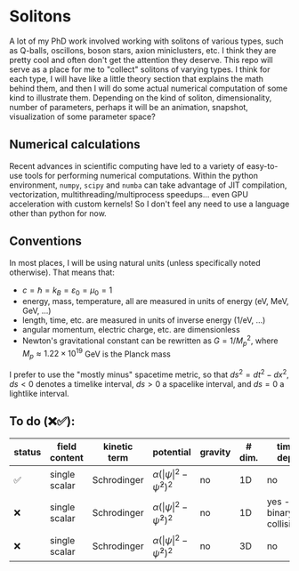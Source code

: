 # Solitons

A lot of my PhD work involved working with solitons of various types, such as Q-balls, oscillons, boson stars, axion miniclusters, etc.
I think they are pretty cool and often don't get the attention they deserve.
This repo will serve as a place for me to "collect" solitons of varying types.
I think for each type, I will have like a little theory section that explains the math behind them, and then I will do some actual numerical computation of some kind to illustrate them.
Depending on the kind of soliton, dimensionality, number of parameters, perhaps it will be an animation, snapshot, visualization of some parameter space?

## Numerical calculations
Recent advances in scientific computing have led to a variety of easy-to-use tools for performing numerical computations.
Within the python environment, `numpy`, `scipy` and `numba` can take advantage of JIT compilation, vectorization, multithreading/multiprocess speedups... even GPU acceleration with custom kernels!
So I don't feel any need to use a language other than python for now.

## Conventions
In most places, I will be using natural units (unless specifically noted otherwise). That means that:
* $c = \hbar = k_B = \varepsilon_0 = \mu_0 = 1$
* energy, mass, temperature, all are measured in units of energy (eV, MeV, GeV, ...)
* length, time, etc. are measured in units of inverse energy (1/eV, ...)
* angular momentum, electric charge, etc. are dimensionless
* Newton's gravitational constant can be rewritten as $G = 1/M_p^2$, where $M_p \approx 1.22\times 10^{19}$ GeV is the Planck mass

I prefer to use the "mostly minus" spacetime metric, so that $ds^2 = dt^2 - dx^2$, $ds < 0$ denotes a timelike interval, $ds > 0$ a spacelike interval, and $ds = 0$ a lightlike interval.

## To do (❌✅):
| status | field content | kinetic term | potential | gravity | \# dim. | time dep. |
| --- | --- | --- | --- | --- | --- | --- |
| ✅ | single scalar | Schrodinger | $\alpha (\|\psi\|^2-\bar{\psi}^2)^2$ | no | 1D | no |
| ❌ | single scalar | Schrodinger | $\alpha (\|\psi\|^2-\bar{\psi}^2)^2$ | no | 1D | yes - binary collisions |
| ❌ | single scalar | Schrodinger | $\alpha (\|\psi\|^2-\bar{\psi}^2)^2$ | no | 3D | no |
